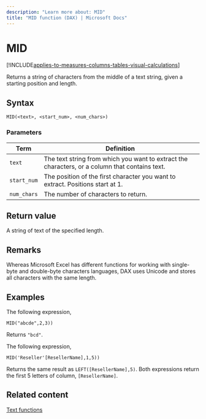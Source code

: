 ```yaml
---
description: "Learn more about: MID"
title: "MID function (DAX) | Microsoft Docs"
---
```

# MID

[!INCLUDE[applies-to-measures-columns-tables-visual-calculations](includes/applies-to-measures-columns-tables-visual-calculations.md)]

Returns a string of characters from the middle of a text string, given a starting position and length.  
  
## Syntax  
  
```dax
MID(<text>, <start_num>, <num_chars>)  
```
  
### Parameters  
  
|Term|Definition|  
|--------|--------------|  
|`text`|The text string from which you want to extract the characters, or a column that contains text.|  
|`start_num`|The position of the first character you want to extract. Positions start at 1.|  
|`num_chars`|The number of characters to return.|  
  
## Return value
A string of text of the specified length.  
  
## Remarks

Whereas Microsoft Excel has different functions for working with single-byte and double-byte characters languages, DAX uses Unicode and stores all characters with the same length.  
  
## Examples  

The following expression,

```dax
MID("abcde",2,3))
```

Returns `"bcd"`.

The following expression,

```dax
MID('Reseller'[ResellerName],1,5))
```

Returns the same result as `LEFT([ResellerName],5)`. Both expressions return the first 5 letters of column, `[ResellerName]`.
  
## Related content

[Text functions](text-functions-dax.md)  
